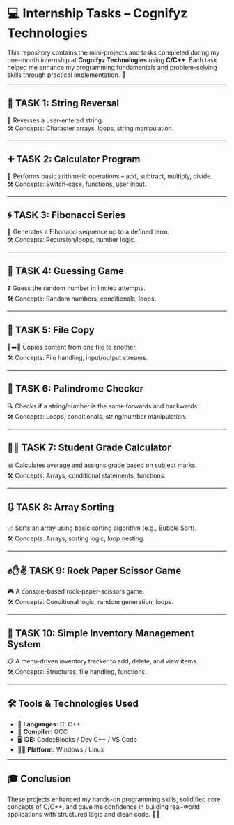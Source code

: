 # 💻 Internship Tasks – Cognifyz Technologies

This repository contains the mini-projects and tasks completed during my one-month internship at **Cognifyz Technologies** using **C/C++**. Each task helped me enhance my programming fundamentals and problem-solving skills through practical implementation. 🚀

---

## 🧵 TASK 1: String Reversal
🔄 Reverses a user-entered string.  
🛠️ Concepts: Character arrays, loops, string manipulation.

---

## ➕ TASK 2: Calculator Program
🧮 Performs basic arithmetic operations – add, subtract, multiply, divide.  
🛠️ Concepts: Switch-case, functions, user input.

---

## 🌀 TASK 3: Fibonacci Series
🔢 Generates a Fibonacci sequence up to a defined term.  
🛠️ Concepts: Recursion/loops, number logic.

---

## 🎯 TASK 4: Guessing Game
❓ Guess the random number in limited attempts.  
🛠️ Concepts: Random numbers, conditionals, loops.

---

## 📂 TASK 5: File Copy
📄➡️📄 Copies content from one file to another.  
🛠️ Concepts: File handling, input/output streams.

---

## 🔁 TASK 6: Palindrome Checker
🔍 Checks if a string/number is the same forwards and backwards.  
🛠️ Concepts: Loops, conditionals, string/number manipulation.

---

## 🧑‍🎓 TASK 7: Student Grade Calculator
📊 Calculates average and assigns grade based on subject marks.  
🛠️ Concepts: Arrays, conditional statements, functions.

---

## 🔃 TASK 8: Array Sorting
📈 Sorts an array using basic sorting algorithm (e.g., Bubble Sort).  
🛠️ Concepts: Arrays, sorting logic, loop nesting.

---

## ✊✋✌️ TASK 9: Rock Paper Scissor Game
🎮 A console-based rock-paper-scissors game.  
🛠️ Concepts: Conditional logic, random generation, loops.

---

## 🧾 TASK 10: Simple Inventory Management System
📋 A menu-driven inventory tracker to add, delete, and view items.  
🛠️ Concepts: Structures, file handling, functions.

---

## 🛠️ Tools & Technologies Used
- 💬 **Languages:** C, C++
- 🧰 **Compiler:** GCC
- 🖥️ **IDE:** Code::Blocks / Dev C++ / VS Code
- 🧑‍💻 **Platform:** Windows / Linux

---

## 🎓 Conclusion

These projects enhanced my hands-on programming skills, solidified core concepts of C/C++, and gave me confidence in building real-world applications with structured logic and clean code. 🚀💡


